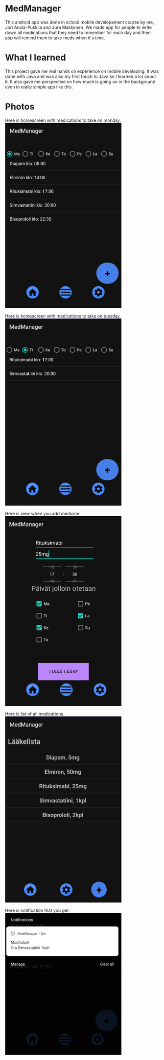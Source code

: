

# MedManager

This android app was done in school mobile developement course by me, Jori Anola-Pukkila and Jura Makkonen. We made app for people to write down all
medications that they need to remember for each day and then app will remind them to take meds when it's time.

# What I learned
This project gave me real hands on experience on mobile developing. It was done with Java and was also my first touch to Java so I learned a lot about it.
It also gave me perspective on how much is going on in the background even in really simple app like this.

# Photos
Here is homescreen with medications to take on monday.
![]() <img src="https://github.com/JosiaOrava/MedManager/blob/main/images/Homescreen_Monday.PNG"  width="380">

Here is homescreen with medications to take on tuesday.
![]() <img src="https://github.com/JosiaOrava/MedManager/blob/main/images/Homescreen_Tuesday.PNG"  width="380">

Here is view when you add medicine.
![]() <img src="https://github.com/JosiaOrava/MedManager/blob/main/images/Add_med.PNG"  width="380">

Here is list of all medications.
![]() <img src="https://github.com/JosiaOrava/MedManager/blob/main/images/All_view.PNG"  width="380">

Here is notification that you get.
![]() <img src="https://github.com/JosiaOrava/MedManager/blob/main/images/Notification.PNG"  width="380">

